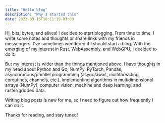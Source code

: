 ```yaml
---
title: "Hello blog"
description: "Why I started this"
date: 2023-03-15T10:11:19-03:00
---
```


Hi, bits, bytes, and alives! I decided to start blogging. From time to time, I write some notes and thoughts or share
links with my friends in messengers. I've sometimes wondered if I should start a blog. With the emerging of my interest
in Rust, WebAssembly, and WebGPU, I decided to do it.

But my interest is wider than the things mentioned above. I have thoughts in my head about Python and Go, NumPy,
PyTorch, Pandas, asynchronous/parallel programming (async/await, multithreading, coroutines, channels, etc.),
implementing algorithms in multidimensional arrays (NumPy), computer vision, machine and deep learning, and
raster/gridded data.

Writing blog posts is new for me, so I need to figure out how frequently I can do it.

Thanks for reading, and stay tuned!